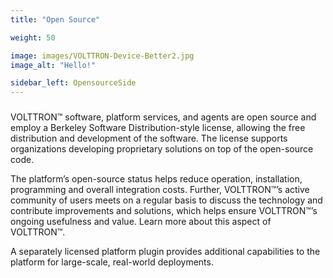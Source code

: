```yaml
---
title: "Open Source"

weight: 50

image: images/VOLTTRON-Device-Better2.jpg
image_alt: "Hello!"

sidebar_left: OpensourceSide
---
```

### 
VOLTTRON™ software, platform services, and agents are open source and employ a Berkeley Software Distribution-style license, allowing the free distribution and development of the software. The license supports organizations developing proprietary solutions on top of the open-source code.

The platform’s open-source status helps reduce operation, installation, programming and overall integration costs. Further, VOLTTRON™’s active community of users meets on a regular basis to discuss the technology and contribute improvements and solutions, which helps ensure VOLTTRON™’s ongoing usefulness and value. Learn more about this aspect of VOLTTRON™.

A separately licensed platform plugin provides additional capabilities to the platform for large-scale, real-world deployments.